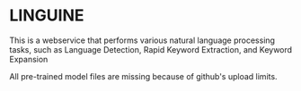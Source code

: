 # LINGUINE

This is a webservice that performs various natural language processing
tasks, such as Language Detection, Rapid Keyword Extraction, and Keyword Expansion

All pre-trained model files are missing because of github's upload limits.
